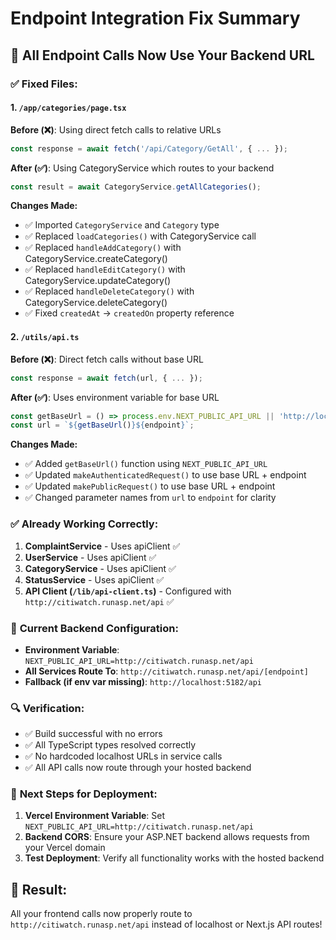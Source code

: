# Endpoint Integration Fix Summary

## 🚀 **All Endpoint Calls Now Use Your Backend URL**

### ✅ **Fixed Files:**

#### 1. **`/app/categories/page.tsx`**
**Before (❌)**: Using direct fetch calls to relative URLs
```typescript
const response = await fetch('/api/Category/GetAll', { ... });
```

**After (✅)**: Using CategoryService which routes to your backend
```typescript
const result = await CategoryService.getAllCategories();
```

**Changes Made:**
- ✅ Imported `CategoryService` and `Category` type
- ✅ Replaced `loadCategories()` with CategoryService call
- ✅ Replaced `handleAddCategory()` with CategoryService.createCategory()
- ✅ Replaced `handleEditCategory()` with CategoryService.updateCategory()  
- ✅ Replaced `handleDeleteCategory()` with CategoryService.deleteCategory()
- ✅ Fixed `createdAt` → `createdOn` property reference

#### 2. **`/utils/api.ts`**
**Before (❌)**: Direct fetch calls without base URL
```typescript
const response = await fetch(url, { ... });
```

**After (✅)**: Uses environment variable for base URL
```typescript
const getBaseUrl = () => process.env.NEXT_PUBLIC_API_URL || 'http://localhost:5182/api';
const url = `${getBaseUrl()}${endpoint}`;
```

**Changes Made:**
- ✅ Added `getBaseUrl()` function using `NEXT_PUBLIC_API_URL`
- ✅ Updated `makeAuthenticatedRequest()` to use base URL + endpoint
- ✅ Updated `makePublicRequest()` to use base URL + endpoint
- ✅ Changed parameter names from `url` to `endpoint` for clarity

### ✅ **Already Working Correctly:**

1. **ComplaintService** - Uses apiClient ✅
2. **UserService** - Uses apiClient ✅  
3. **CategoryService** - Uses apiClient ✅
4. **StatusService** - Uses apiClient ✅
5. **API Client (`/lib/api-client.ts`)** - Configured with `http://citiwatch.runasp.net/api` ✅

### 🎯 **Current Backend Configuration:**

- **Environment Variable**: `NEXT_PUBLIC_API_URL=http://citiwatch.runasp.net/api`
- **All Services Route To**: `http://citiwatch.runasp.net/api/[endpoint]`
- **Fallback (if env var missing)**: `http://localhost:5182/api`

### 🔍 **Verification:**

- ✅ Build successful with no errors
- ✅ All TypeScript types resolved correctly  
- ✅ No hardcoded localhost URLs in service calls
- ✅ All API calls now route through your hosted backend

### 📝 **Next Steps for Deployment:**

1. **Vercel Environment Variable**: Set `NEXT_PUBLIC_API_URL=http://citiwatch.runasp.net/api`
2. **Backend CORS**: Ensure your ASP.NET backend allows requests from your Vercel domain
3. **Test Deployment**: Verify all functionality works with the hosted backend

## 🎉 **Result:**
All your frontend calls now properly route to `http://citiwatch.runasp.net/api` instead of localhost or Next.js API routes!
